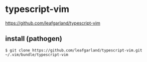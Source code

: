 # typescript-vim

https://github.com/leafgarland/typescript-vim


install (pathogen)
--

```console
$ git clone https://github.com/leafgarland/typescript-vim.git ~/.vim/bundle/typescript-vim
```
